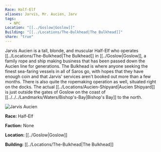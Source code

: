 ```yaml
---
Race: Half-Elf
aliases: Jarvis, Mr. Aucien, Jarv
tags:
  - NPC
Location: "[[../Goslow|Goslow]]"
Building: "[[../Locations/The-Bulkhead|The Bulkhead]]"
share: "true"
---
```


Jarvis Aucien is a tall, blonde, and muscular Half-Elf who operates [[../Locations/The-Bulkhead|The Bulkhead]] in [[../Goslow|Goslow]], a family rope and ship making business that has been passed down the Aucien line for generations. The Bulkhead is where anyone seeking the finest sea-faring vessels in all of Saros go, with hopes that they have enough coin and that Jarvis' services aren't booked out more than a few months. There is also quite the ropemaking operation as well, situated right on the docks. The actual [[../Locations/Aucien-Shipyard|Aucien Shipyard]] is just outside the gates of Goslow on the coast of [[../../../Landmarks/Waters/Bishop's-Bay|Bishop's Bay]] to the north.

<div class="infobox">
    <img src="/docs/_assets/Jarvis_pic.jpg" alt="Jarvis Aucien">
    <p><strong>Race:</strong> Half-Elf</p>
    <p><strong>Faction:</strong> None </p>
    <p><strong>Location:</strong> [[../Goslow|Goslow]]</p>
    <p><strong>Building:</strong> [[../Locations/The-Bulkhead|The Bulkhead]]</p>
</div>